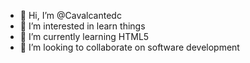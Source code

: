 - 👋 Hi, I’m @Cavalcantedc
- 👀 I’m interested in learn things
- 🌱 I’m currently learning HTML5
- 💞️ I’m looking to collaborate on software development


<!---
Cavalcantedc/Cavalcantedc is a ✨ special ✨ repository because its `README.md` (this file) appears on your GitHub profile.
You can click the Preview link to take a look at your changes.
--->
